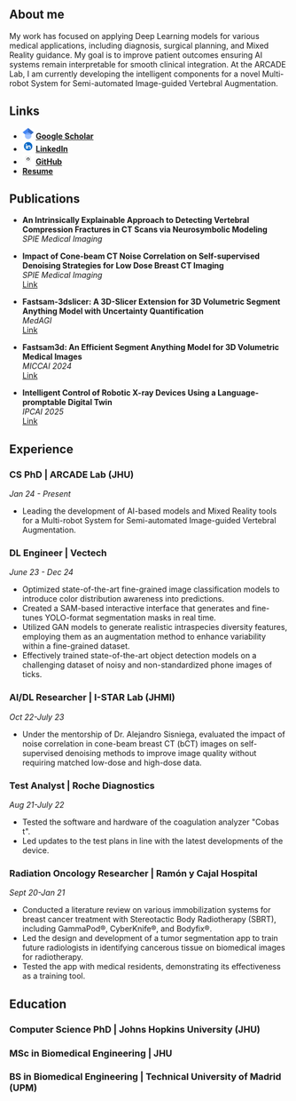 ## About me
My work has focused on applying Deep Learning models for various medical applications, including diagnosis, surgical planning, and Mixed Reality guidance. My goal is to improve patient outcomes 
ensuring AI systems remain interpretable for smooth clinical integration. At the ARCADE Lab, I am currently developing the intelligent components for a novel Multi-robot System for Semi-automated Image-guided Vertebral Augmentation. 

## Links
- <a href="https://scholar.google.com/citations?hl=en&user=B58y2LcAAAAJ"><img src="./imgs/Google_Scholar_logo.svg.png" alt="Google Scholar" height="20"/></a> [**Google Scholar**](https://scholar.google.com/citations?hl=en&user=B58y2LcAAAAJ)
- <a href="https://www.linkedin.com/in/blancainigo/"><img src="./imgs/linkedin-logo-linkedin-logo-transparent-linkedin-icon-transparent-free-free-png.webp" alt="LinkedIn" height="20"/></a> [**LinkedIn**](https://www.linkedin.com/in/blancainigo/)
- <a href="https://github.com/binigoromillo"><img src="./imgs/pngtree-github-logo-icon-png-image_6214544.png" alt="GitHub" height="20"/></a> [**GitHub**](https://github.com/binigoromillo)
- [**Resume**](https://drive.google.com/file/d/11dDGtCXj2NnVbVvKzV7E0J_D6ZABWkif/view?usp=sharing)

## Publications

- **An Intrinsically Explainable Approach to Detecting Vertebral Compression Fractures in CT Scans via Neurosymbolic Modeling**  
  *SPIE Medical Imaging*

- **Impact of Cone-beam CT Noise Correlation on Self-supervised Denoising Strategies for Low Dose Breast CT Imaging**  
  *SPIE Medical Imaging*  
  [Link](https://www.spiedigitallibrary.org/conference-proceedings-of-spie/12463/2654447/Impact-of-cone-beam-CT-noise-correlation-on-self-supervised/10.1117/12.2654447.short)

- **Fastsam-3dslicer: A 3D-Slicer Extension for 3D Volumetric Segment Anything Model with Uncertainty Quantification**  
  *MedAGI*  
  [Link](https://link.springer.com/chapter/10.1007/978-3-031-73471-7_1)

- **Fastsam3d: An Efficient Segment Anything Model for 3D Volumetric Medical Images**  
  *MICCAI 2024*  
  [Link](https://link.springer.com/chapter/10.1007/978-3-031-72390-2_51)

- **Intelligent Control of Robotic X-ray Devices Using a Language-promptable Digital Twin**  
  *IPCAI 2025*  
  [Link](https://arxiv.org/abs/2412.08020)

## Experience

### CS PhD | ARCADE Lab (JHU) 
*Jan 24 - Present*
- Leading the development of AI-based models and Mixed Reality tools for a Multi-robot System for Semi-automated Image-guided Vertebral Augmentation.

### DL Engineer | Vectech 
*June 23 - Dec 24*
- Optimized state-of-the-art fine-grained image classification models to introduce color distribution awareness into predictions.
- Created a SAM-based interactive interface that generates and fine-tunes YOLO-format segmentation masks in real time.
- Utilized GAN models to generate realistic intraspecies diversity features, employing them as an augmentation method to enhance variability within a fine-grained dataset.
- Effectively trained state-of-the-art object detection models on a challenging dataset of noisy and non-standardized phone images of ticks.

### AI/DL Researcher | I-STAR Lab (JHMI) 
*Oct 22-July 23*
- Under the mentorship of Dr. Alejandro Sisniega, evaluated the impact of noise correlation in cone-beam breast CT (bCT) images on self-supervised denoising methods to improve image quality without requiring matched low-dose and high-dose data.

### Test Analyst | Roche Diagnostics 
*Aug 21-July 22*
- Tested the software and hardware of the coagulation analyzer "Cobas t".
- Led updates to the test plans in line with the latest developments of the device.

### Radiation Oncology Researcher | Ramón y Cajal Hospital 
*Sept 20-Jan 21*
- Conducted a literature review on various immobilization systems for breast cancer treatment with Stereotactic Body Radiotherapy (SBRT), including GammaPod®, CyberKnife®, and Bodyfix®.
- Led the design and development of a tumor segmentation app to train future radiologists in identifying cancerous tissue on biomedical images for radiotherapy.
- Tested the app with medical residents, demonstrating its effectiveness as a training tool.

## Education

### Computer Science PhD | Johns Hopkins University (JHU)
### MSc in Biomedical Engineering | JHU 
### BS in Biomedical Engineering | Technical University of Madrid (UPM)
